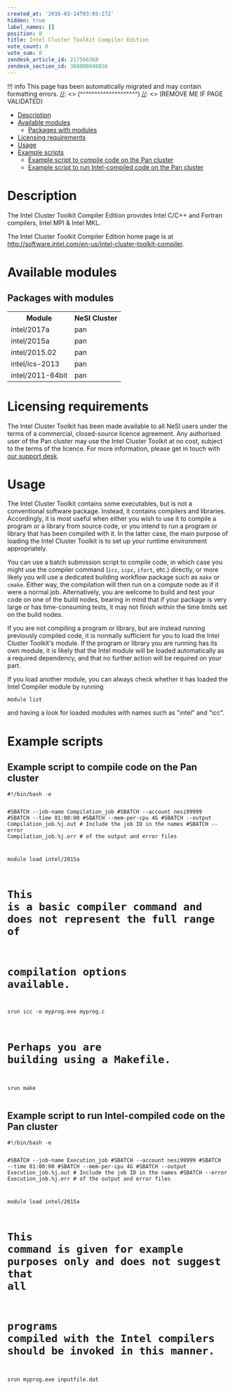 ```yaml
---
created_at: '2016-03-14T03:05:27Z'
hidden: true
label_names: []
position: 0
title: Intel Cluster Toolkit Compiler Edition
vote_count: 0
vote_sum: 0
zendesk_article_id: 217566368
zendesk_section_id: 360000040036
---
```



[//]: <> (REMOVE ME IF PAGE VALIDATED)
[//]: <> (vvvvvvvvvvvvvvvvvvvv)
!!! info
    This page has been automatically migrated and may contain formatting errors.
[//]: <> (^^^^^^^^^^^^^^^^^^^^)
[//]: <> (REMOVE ME IF PAGE VALIDATED)
<!-- The above lines, specifying the category, section and title, must be
present and always comprising the first three lines of the article. -->

<div class="toc">
<ul>
<li><a href="#description">Description</a></li>
<li>
<a href="#available-modules">Available modules</a><ul>
<li><a href="#packages-with-modules">Packages with modules</a></li>
</ul>
</li>
<li><a href="#licensing-requirements">Licensing requirements</a></li>
<li><a href="#usage">Usage</a></li>
<li>
<a href="#example-scripts">Example scripts</a><ul>
<li><a href="#example-script-to-compile-code-on-the-pan-cluster">Example script to compile code on the Pan cluster</a></li>
<li><a href="#example-script-to-run-intel-compiled-code-on-the-pan-cluster">Example script to run Intel-compiled code on the Pan cluster</a></li>
</ul>
</li>
</ul>
</div>
<h1 id="description">Description</h1>
<p>The Intel Cluster Toolkit Compiler Edition provides Intel C/C++ and Fortran
compilers, Intel MPI &amp; Intel MKL.</p>
<p>The Intel Cluster Toolkit Compiler Edition home page is at
<a href="http://software.intel.com/en-us/intel-cluster-toolkit-compiler">http://software.intel.com/en-us/intel-cluster-toolkit-compiler</a>.</p>
<h1 id="available-modules">Available modules</h1>
<h2 id="packages-with-modules">Packages with modules</h2>
<table>
  <tr>
    <th>Module</th>
    <th>NeSI Cluster</th>
  </tr>
  <tr>
    <td>intel/2017a</td>
    <td>pan</td>
  </tr>
  <tr>
    <td>intel/2015a</td>
    <td>pan</td>
  </tr>
  <tr>
    <td>intel/2015.02</td>
    <td>pan</td>
  </tr>
  <tr>
    <td>intel/ics-2013</td>
    <td>pan</td>
  </tr>
  <tr>
    <td>intel/2011-64bit</td>
    <td>pan</td>
  </tr>
</table>

<h1 id="licensing-requirements">Licensing requirements</h1>
<p>The Intel Cluster Toolkit has been made available to all NeSI users under the
terms of a commercial, closed-source licence agreement. Any authorised user of
the Pan cluster may use the Intel Cluster Toolkit at no cost, subject to the
terms of the licence. For more information, please get in touch with
<a href="mailto:support@nesi.org.nz">our support desk</a>.</p>
<h1 id="usage">Usage</h1>
<p>The Intel Cluster Toolkit contains some executables, but is not a conventional
software package. Instead, it contains compilers and libraries. Accordingly, it
is most useful when either you wish to use it to compile a program or a library
from source code, or you intend to run a program or library that has been
compiled with it. In the latter case, the main purpose of loading the Intel
Cluster Toolkit is to set up your runtime environment appropriately.</p>
<p>You can use a batch submission script to compile code, in which case you might
use the compiler command (<code>icc</code>, <code>icpc</code>, <code>ifort</code>, etc.) directly, or more likely
you will use a dedicated building workflow package such as <code>make</code> or <code>cmake</code>.
Either way, the compilation will then run on a compute node as if it were a
normal job. Alternatively, you are welcome to build and test your code on one of
the build nodes, bearing in mind that if your package is very large or has
time-consuming tests, it may not finish within the time limits set on the build
nodes.</p>
<p>If you are not compiling a program or library, but are instead running
previously compiled code, it is normally sufficient for you to load the Intel
Cluster Toolkit's module. If the program or library you are running has its own
module, it is likely that the Intel module will be loaded automatically as a
required dependency, and that no further action will be required on your part.</p>
<p>If you load another module, you can always check whether it has loaded the Intel
Compiler module by running</p>
<pre><code class="bash">module list
</code></pre>

<p>and having a look for loaded modules with names such as "intel" and "icc".</p>
<h1 id="example-scripts">Example scripts</h1>
<h2 id="example-script-to-compile-code-on-the-pan-cluster">Example script to compile code on the Pan cluster</h2>
<pre><code class="bash">#!/bin/bash -e

#SBATCH --job-name      Compilation_job
#SBATCH --account       nesi99999
#SBATCH --time          01:00:00
#SBATCH --mem-per-cpu   4G
#SBATCH --output        Compilation_job.%j.out # Include the job ID in the names
#SBATCH --error         Compilation_job.%j.err # of the output and error files

module load intel/2015a

# This is a basic compiler command and does not represent the full range of
# compilation options available.
srun icc -o myprog.exe myprog.c

# Perhaps you are building using a Makefile.
srun make
</code></pre>

<h2 id="example-script-to-run-intel-compiled-code-on-the-pan-cluster">Example script to run Intel-compiled code on the Pan cluster</h2>
<pre><code class="bash">#!/bin/bash -e

#SBATCH --job-name      Execution_job
#SBATCH --account       nesi99999
#SBATCH --time          01:00:00
#SBATCH --mem-per-cpu   4G
#SBATCH --output        Execution_job.%j.out # Include the job ID in the names
#SBATCH --error         Execution_job.%j.err # of the output and error files

module load intel/2015a

# This command is given for example purposes only and does not suggest that all
# programs compiled with the Intel compilers should be invoked in this manner.
srun myprog.exe inputfile.dat
</code></pre>